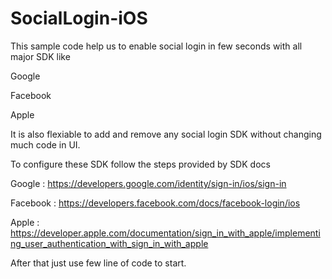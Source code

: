 # SocialLogin-iOS

This sample code help us to enable social login in few seconds with all major SDK like

Google 

Facebook

Apple



It is also flexiable to add and remove any social login SDK without changing much code in UI.

To configure these SDK follow the steps provided by SDK docs 

Google : https://developers.google.com/identity/sign-in/ios/sign-in

Facebook : https://developers.facebook.com/docs/facebook-login/ios

Apple : https://developer.apple.com/documentation/sign_in_with_apple/implementing_user_authentication_with_sign_in_with_apple


After that just use few line of code to start. 


